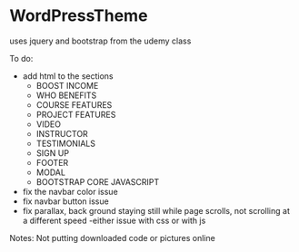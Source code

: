 # WordPressTheme


uses jquery and bootstrap
 from the udemy class

To do: 
- add html to the sections
 	- BOOST INCOME
	- WHO BENEFITS
	- COURSE FEATURES
	- PROJECT FEATURES
	- VIDEO
	- INSTRUCTOR
	- TESTIMONIALS
	- SIGN UP
	- FOOTER
	- MODAL
	- BOOTSTRAP CORE JAVASCRIPT
- fix the navbar color issue
- fix navbar button issue
- fix parallax, back ground staying still while page scrolls, not scrolling at a different speed
	-either issue with css or with js

Notes:
Not putting downloaded code or pictures online

